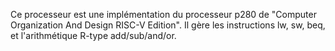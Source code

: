 Ce processeur est une implémentation du processeur p280 de "Computer Organization And Design RISC-V Edition". Il gère les instructions lw, sw, beq, et l'arithmétique R-type add/sub/and/or.

